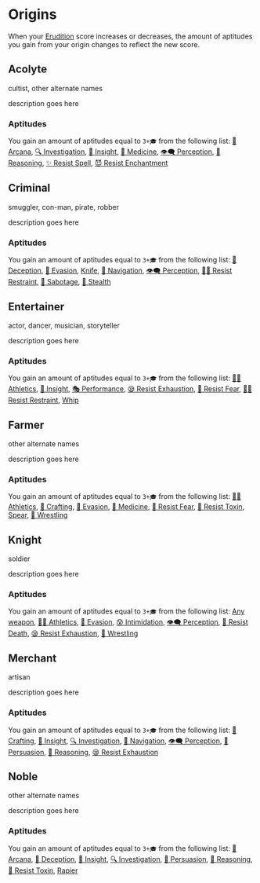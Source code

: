 # Origins

When your [Erudition](../../game-concepts/ability-scores-and-skills.md#erudition) score increases or decreases, the amount of aptitudes you gain from your origin changes to reflect the new score.

## Acolyte

cultist, other alternate names

description goes here

### Aptitudes

You gain an amount of aptitudes equal to `3+🎓` from the following list: [🔮 Arcana](../../game-concepts/ability-scores-and-skills.md#arcana), [🔍 Investigation](../../game-concepts/ability-scores-and-skills.md#investigation), [💞 Insight](../../game-concepts/ability-scores-and-skills.md#insight), [💉 Medicine](../../game-concepts/ability-scores-and-skills.md#medicine), [👁‍🗨 Perception](../../game-concepts/ability-scores-and-skills.md#perception), [💭 Reasoning](../../game-concepts/ability-scores-and-skills.md#reasoning), [✨ Resist Spell](../../game-concepts/ability-scores-and-skills.md#resist-spell), [😈 Resist Enchantment](../../game-concepts/ability-scores-and-skills.md#resist-enchantment)

## Criminal

smuggler, con-man, pirate, robber

description goes here

### Aptitudes

You gain an amount of aptitudes equal to `3+🎓` from the following list: [🤥 Deception](../../game-concepts/ability-scores-and-skills.md#deception), [💨 Evasion](../../game-concepts/ability-scores-and-skills.md#evasion), [Knife](../../equipment/weapons.md#blades), [🧭 Navigation](../../game-concepts/ability-scores-and-skills.md#navigation), [👁‍🗨 Perception](../../game-concepts/ability-scores-and-skills.md#perception), [🏃🏻 Resist Restraint](../../game-concepts/ability-scores-and-skills.md#resist-restraint), [🧨 Sabotage](../../game-concepts/ability-scores-and-skills.md#sabotage), [🤫 Stealth](../../game-concepts/ability-scores-and-skills.md#stealth)

## Entertainer

actor, dancer, musician, storyteller

description goes here

### Aptitudes

You gain an amount of aptitudes equal to `3+🎓` from the following list: [🏋🏻 Athletics](../../game-concepts/ability-scores-and-skills.md#athletics), [💞 Insight](../../game-concepts/ability-scores-and-skills.md#insight), [🎭 Performance](../../game-concepts/ability-scores-and-skills.md#performance), [😪 Resist Exhaustion](../../game-concepts/ability-scores-and-skills.md#resist-exhaustion), [😤 Resist Fear](../../game-concepts/ability-scores-and-skills.md#resist-fear), [🏃🏻 Resist Restraint](../../game-concepts/ability-scores-and-skills.md#resist-restraint), [Whip](../../equipment/weapons.md#flexible-weapons)

## Farmer

other alternate names

description goes here

### Aptitudes

You gain an amount of aptitudes equal to `3+🎓` from the following list: [🏋🏻 Athletics](../../game-concepts/ability-scores-and-skills.md#athletics), [🔧 Crafting](../../game-concepts/ability-scores-and-skills.md#crafting), [💨 Evasion](../../game-concepts/ability-scores-and-skills.md#evasion), [💉 Medicine](../../game-concepts/ability-scores-and-skills.md#medicine), [😤 Resist Fear](../../game-concepts/ability-scores-and-skills.md#resist-fear), [💊 Resist Toxin](../../game-concepts/ability-scores-and-skills.md#resist-toxin), [Spear](../../equipment/weapons.md#polearms), [🤼 Wrestling](../../game-concepts/ability-scores-and-skills.md#wrestling)

## Knight

soldier

description goes here

### Aptitudes

You gain an amount of aptitudes equal to `3+🎓` from the following list: [Any weapon](../../equipment/weapons.md), [🏋🏻 Athletics](../../game-concepts/ability-scores-and-skills.md#athletics), [💨 Evasion](../../game-concepts/ability-scores-and-skills.md#evasion), [😰 Intimidation](../../game-concepts/ability-scores-and-skills.md#intimidation), [👁‍🗨 Perception](../../game-concepts/ability-scores-and-skills.md#perception), [💙 Resist Death](../../game-concepts/ability-scores-and-skills.md#resist-death), [😪 Resist Exhaustion](../../game-concepts/ability-scores-and-skills.md#resist-exhaustion), [🤼 Wrestling](../../game-concepts/ability-scores-and-skills.md#wrestling)

## Merchant

artisan

description goes here

### Aptitudes

You gain an amount of aptitudes equal to `3+🎓` from the following list: [🔧 Crafting](../../game-concepts/ability-scores-and-skills.md#crafting), [💞 Insight](../../game-concepts/ability-scores-and-skills.md#insight), [🔍 Investigation](../../game-concepts/ability-scores-and-skills.md#investigation), [🧭 Navigation](../../game-concepts/ability-scores-and-skills.md#navigation), [👁‍🗨 Perception](../../game-concepts/ability-scores-and-skills.md#perception), [🙏 Persuasion](../../game-concepts/ability-scores-and-skills.md#persuasion), [💭 Reasoning](../../game-concepts/ability-scores-and-skills.md#reasoning), [😪 Resist Exhaustion](../../game-concepts/ability-scores-and-skills.md#resist-exhaustion)

## Noble

other alternate names

description goes here

### Aptitudes

You gain an amount of aptitudes equal to `3+🎓` from the following list: [🔮 Arcana](../../game-concepts/ability-scores-and-skills.md#arcana), [🤥 Deception](../../game-concepts/ability-scores-and-skills.md#deception), [💞 Insight](../../game-concepts/ability-scores-and-skills.md#insight), [🔍 Investigation](../../game-concepts/ability-scores-and-skills.md#investigation), [🙏 Persuasion](../../game-concepts/ability-scores-and-skills.md#persuasion), [💭 Reasoning](../../game-concepts/ability-scores-and-skills.md#reasoning), [💊 Resist Toxin](../../game-concepts/ability-scores-and-skills.md#resist-toxin), [Rapier](../../equipment/weapons.md#blades)

